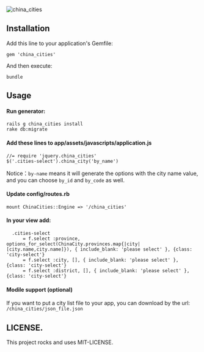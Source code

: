 
![china_cities](https://github.com/sharp/china_cities/blob/master/city.png)

## Installation

Add this line to your application's Gemfile:

    gem 'china_cities'


And then execute:

    bundle

## Usage

#### Run generator:

    rails g china_cities install
    rake db:migrate


#### Add these lines to app/assets/javascripts/application.js

    //= require 'jquery.china_cities'
    $('.cities-select').china_city('by_name')

Notice：`by-name` means it will generate the options with the city name value, and you can choose `by_id` and `by_code` as well.


#### Update config/routes.rb

    mount ChinaCities::Engine => '/china_cities'


#### In your view add:

```
  .cities-select
      = f.select :province, options_for_select(ChinaCity.provinces.map{|city|[city.name,city.name]}), { include_blank: 'please select' }, {class: 'city-select'}
      = f.select :city, [], { include_blank: 'please select' }, {class: 'city-select'}
      = f.select :district, [], { include_blank: 'please select' }, {class: 'city-select'}

```

#### Modile support (optional)

If you want to put a city list file to your app, you can download by the url: `/china_cities/json_file.json`


LICENSE.
-------------------------

This project rocks and uses MIT-LICENSE.
